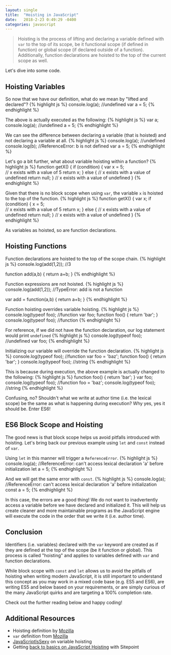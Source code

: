 ```yaml
---
layout: single
title:  "Hoisting in JavaScript"
date:   2018-2-23 0:49:29 -0400
categories: javascript
---
```

>Hoisting is the process of lifting and declaring a variable defined with `var` to the top of its scope, be it functional scope (if defined in function) or global scope (if declared outside of a function). Additionally, function declarations are hoisted to the top of the current scope as well.

Let's dive into some code.

## Hoisting Variables
So now that we have our definition, what do we mean by "lifted and declared"?
{% highlight js %}
console.log(a);   //undefined
var a = 5;
{% endhighlight %}

The above is actually executed as the following:
{% highlight js %}
var a;
console.log(a);   //undefined
a = 5;
{% endhighlight %}

We can see the difference between declaring a variable (that is hoisted) and not declaring a variable at all.
{% highlight js %}
console.log(a);   //undefined
console.log(b);   //ReferenceError: b is not defined
var a = 5;
{% endhighlight %}

Let's go a bit further, what about variable hoisting within a function?
{% highlight js %}
function getX() {
  if (condition) {
    var x = 5;    
    // x exists with a value of 5
    return x;
  } else {
    // x exists with a value of undefined
    return null;
  }
  // x exists with a value of undefined
}
{% endhighlight %}

Given that there is no block scope when using `var`, the variable `x` is hoisted to the top of the function.
{% highlight js %}
function getX() {
  var x;
  if (condition) {
    x = 5;    
    // x exists with a value of 5
    return x;
  } else {
    // x exists with a value of undefined
    return null;
  }
  // x exists with a value of undefined
}
{% endhighlight %}

As variables as hoisted, so are function declarations.

## Hoisting Functions
Function declarations are hoisted to the top of the scope chain.
{% highlight js %}
console.log(add(1,2));   //3

function add(a,b) {
  return a+b;
}
{% endhighlight %}

Function expressions are not hoisted.
{% highlight js %}
console.log(add(1,2));   //TypeError: add is not a function

var add = function(a,b) {
  return a+b;
}
{% endhighlight %}

Function hoisting overrides variable hoisting.
{% highlight js %}
console.log(typeof foo);  //function
var foo;
function foo() {
  return 'bar';
}
console.log(typeof foo);  //function
{% endhighlight %}

For reference, if we did not have the function declaration, our log statement would print `undefined`
{% highlight js %}
console.log(typeof foo);  //undefined
var foo;
{% endhighlight %}

Initializing our variable will override the function declaration.
{% highlight js %}
console.log(typeof foo);  //function
var foo = 'baz';
function foo() {
  return 'bar';
}
console.log(typeof foo);  //string
{% endhighlight %}

This is because during execution, the above example is actually changed to the following:
{% highlight js %}
function foo() {
  return 'bar';
}
var foo;
console.log(typeof foo);  //function
foo = 'baz';
console.log(typeof foo);  //string
{% endhighlight %}

Confusing, no? Shouldn't what we write at author time (i.e. the lexical scope) be the same as what is happening during execution? Why yes, yes it should be.  Enter ES6!

## ES6 Block Scope and Hoisting
The good news is that block scope helps us avoid pitfalls introduced with hoisting. Let's bring back our previous example using `let` and `const` instead of `var`.

Using `let` in this manner will trigger a `ReferenceError`.
{% highlight js %}
console.log(a);   //ReferenceError: can't access lexical declaration 'a' before initialization
let a = 5;
{% endhighlight %}

And we will get the same error with `const`.
{% highlight js %}
console.log(a);   //ReferenceError: can't access lexical declaration 'a' before initialization
const a = 5;
{% endhighlight %}

In this case, the errors are a good thing!  We do not want to inadvertently access a variable before we have declared and initialized it.  This will help us create cleaner and more maintainable programs as the JavaScript engine will execute the code in the order that we write it (i.e. author time).

## Conclusion
Identifiers (i.e. variables) declared with the `var` keyword are created as if they are defined at the top of the scope (be it function or global).  This process is called "hoisting" and applies to variables defined with `var` and function declarations.

While block scope with `const` and `let` allows us to avoid the pitfalls of hoisting when writing modern JavaScript, it is still important to understand this concept as you may work in a mixed code base (e.g. ES5 and ES6), are writing ES5 and below based on your requirements, or are simply curious of the many JavaScript quirks and are targeting a 100% completion rate.

Check out the further reading below and happy coding!

## Additional Resources
- Hoisting definition by [Mozilla](https://developer.mozilla.org/en-US/docs/Glossary/Hoisting)
- `var` definition from [Mozilla](https://developer.mozilla.org/en-US/docs/Web/JavaScript/Reference/Statements/var)
- [JavaScriptIsSexy](http://javascriptissexy.com/javascript-variable-scope-and-hoisting-explained/) on variable hoisting
- Getting [back to basics on JavaScript Hoisting](https://www.sitepoint.com/back-to-basics-javascript-hoisting/) with Sitepoint
